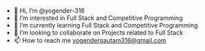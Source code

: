 - 👋 Hi, I’m @yogender-316
- 👀 I’m interested in Full Stack and Competitive Programming
- 🌱 I’m currently learning Full Stack and Competitive Programming 
- 💞️ I’m looking to collaborate on Projects related to Full Stack
- 📫 How to reach me yogendergautam316@gmail.com

<!---
yogender-316/yogender-316 is a ✨ special ✨ repository because its `README.md` (this file) appears on your GitHub profile.
You can click the Preview link to take a look at your changes.
--->
